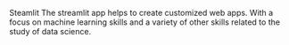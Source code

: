 Steamlit
The streamlit app helps to create customized web apps. With a focus on machine learning skills and a variety of other skills related to the study of data science.
